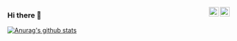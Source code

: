 <a href="https://www.facebook.com/25dons" target="_blank" rel="nofollow"><img align="right" alt="dondon's facebook" width="22px" src="https://cdn.jsdelivr.net/npm/simple-icons@v3/icons/facebook.svg" /></a><a href="https://www.instagram.com/25dons/" target="_blank" rel="nofollow"><img align="right" alt="dondon's Insta" width="22px" src="https://cdn.jsdelivr.net/npm/simple-icons@v3/icons/instagram.svg" /></a>

### Hi there 👋

<!--
**dondon17/dondon17** is a ✨ _sphttps://github.com/dondon17/dondon17/blob/main/README.mdecial_ ✨ repository because its `README.md` (this file) appears on your GitHub profile.

Here are some ideas to get you started:

- 🔭 I’m currently working on ...
- 🌱 I’m currently learning ...
- 👯 I’m looking to collaborate on ...
- 🤔 I’m looking for help with ...
- 💬 Ask me about ...
- 📫 How to reach me: ...
- 😄 Pronouns: ...
- ⚡ Fun fact: ...
-->
[![Anurag's github stats](https://github-readme-stats.vercel.app/api?username=dondon17&show_icons=true&theme=dark)](https://github.com/anuraghazra/github-readme-stats)
